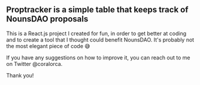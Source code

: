 ## Proptracker is a simple table that keeps track of NounsDAO proposals

This is a React.js project I created for fun, in order to get better at coding and to create a tool that I thought could benefit NounsDAO.
It's probably not the most elegant piece of code 😅

If you have any suggestions on how to improve it, you can reach out to me on Twitter @coralorca. 

Thank you!
